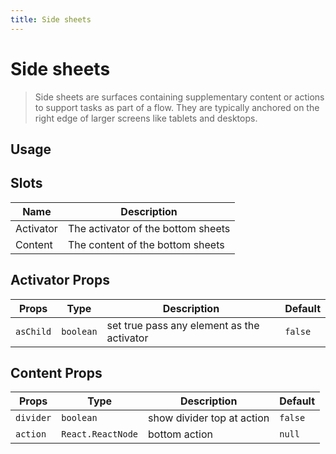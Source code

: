 ```yaml
---
title: Side sheets
---
```


# Side sheets

> Side sheets are surfaces containing supplementary content or actions to support tasks as part of a flow. They are typically anchored on the right edge of larger screens like tablets and desktops.

## Usage

<usage name="side-sheets"></usage>

## Slots

| Name      | Description                        |
| --------- | ---------------------------------- |
| Activator | The activator of the bottom sheets |
| Content   | The content of the bottom sheets   |

## Activator Props

| Props     | Type      | Description                                | Default |
| --------- | --------- | ------------------------------------------ | ------- |
| `asChild` | `boolean` | set true pass any element as the activator | `false` |

## Content Props

| Props     | Type              | Description                | Default |
| --------- | ----------------- | -------------------------- | ------- |
| `divider` | `boolean`         | show divider top at action | `false` |
| `action`  | `React.ReactNode` | bottom action              | `null`  |
